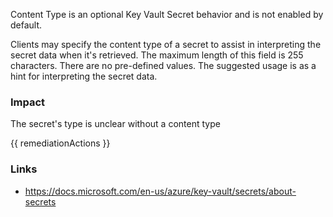 
Content Type is an optional Key Vault Secret behavior and is not enabled by default.

Clients may specify the content type of a secret to assist in interpreting the secret data when it's retrieved. The maximum length of this field is 255 characters. There are no pre-defined values. The suggested usage is as a hint for interpreting the secret data.

### Impact
The secret's type is unclear without a content type

<!-- DO NOT CHANGE -->
{{ remediationActions }}

### Links
- https://docs.microsoft.com/en-us/azure/key-vault/secrets/about-secrets


